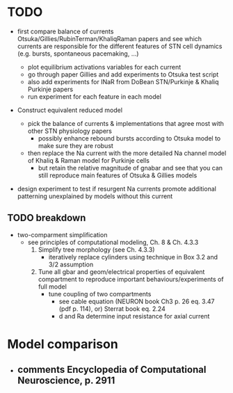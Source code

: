 # TODO #

- first compare balance of currents Otsuka/Gillies/RubinTerman/KhaliqRaman papers and see which currents are responsible for the different features of STN cell dynamics (e.g. bursts, spontaneous pacemaking, ...)
	- plot equilibrium activations variables for each current
	- go through paper Gillies and add experiments to Otsuka test script
	- also add experiments for INaR from DoBean STN/Purkinje & Khaliq Purkinje papers
	- run experiment for each feature in each model

- Construct equivalent reduced model
	- pick the balance of currents & implementations that agree most with other STN physiology papers
		- possibly enhance rebound bursts according to Otsuka model to make sure they are robust
	- then replace the Na current with the more detailed Na channel model of Khaliq & Raman model for Purkinje cells
		- but retain the relative magnitude of gnabar and see that you can still reproduce main features of Otsuka & Gillies models

- design experiment to test if resurgent Na currents promote additional patterning unexplained by models without this current


## TODO breakdown ##
- two-comparment simplification
	- see principles of computational modeling, Ch. 8 & Ch. 4.3.3
		1. Simplify tree morphology (see Ch. 4.3.3)
			- iteratively replace cylinders using technique in Box 3.2 and 3/2 assumption
		2. Tune all gbar and geom/electrical properties of equivalent compartment to reproduce important behaviours/experiments of full model
			- tune coupling of two compartments 
				- see cable equation (NEURON book Ch3 p. 26 eq. 3.47 (pdf p. 114), or) Sterrat book eq. 2.24
				- d and Ra determine input resistance for axial current


# Model comparison #

- comments Encyclopedia of Computational Neuroscience, p. 2911
	- 
